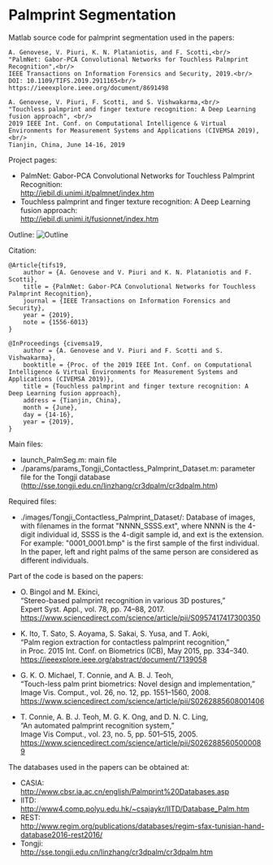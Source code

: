 # Palmprint Segmentation

Matlab source code for palmprint segmentation used in the papers:

	A. Genovese, V. Piuri, K. N. Plataniotis, and F. Scotti,<br/>
	"PalmNet: Gabor-PCA Convolutional Networks for Touchless Palmprint Recognition",<br/>
	IEEE Transactions on Information Forensics and Security, 2019.<br/>
	DOI: 10.1109/TIFS.2019.2911165<br/>
	https://ieeexplore.ieee.org/document/8691498
    
	A. Genovese, V. Piuri, F. Scotti, and S. Vishwakarma,<br/>
	"Touchless palmprint and finger texture recognition: A Deep Learning fusion approach", <br/>
	2019 IEEE Int. Conf. on Computational Intelligence & Virtual Environments for Measurement Systems and Applications (CIVEMSA 2019),<br/>
	Tianjin, China, June 14-16, 2019
	
Project pages:

- PalmNet: Gabor-PCA Convolutional Networks for Touchless Palmprint Recognition: <br/>
http://iebil.di.unimi.it/palmnet/index.htm
- Touchless palmprint and finger texture recognition: A Deep Learning fusion approach: <br/>
http://iebil.di.unimi.it/fusionnet/index.htm
    
Outline:
![Outline](http://iebil.di.unimi.it/palmnet/imgs/outline_segm_small.jpg "Outline")

Citation:

    @Article{tifs19,
        author = {A. Genovese and V. Piuri and K. N. Plataniotis and F. Scotti},
        title = {PalmNet: Gabor-PCA Convolutional Networks for Touchless Palmprint Recognition},
        journal = {IEEE Transactions on Information Forensics and Security},
        year = {2019},
        note = {1556-6013}
    }
   
    @InProceedings {civemsa19,
        author = {A. Genovese and V. Piuri and F. Scotti and S. Vishwakarma},
        booktitle = {Proc. of the 2019 IEEE Int. Conf. on Computational Intelligence & Virtual Environments for Measurement Systems and 	Applications (CIVEMSA 2019)},
        title = {Touchless palmprint and finger texture recognition: A Deep Learning fusion approach},
        address = {Tianjin, China},
        month = {June},
        day = {14-16},
        year = {2019},
    }

Main files:

- launch_PalmSeg.m: main file
- ./params/params_Tongji_Contactless_Palmprint_Dataset.m: parameter file for the Tongji database<br/>
      (http://sse.tongji.edu.cn/linzhang/cr3dpalm/cr3dpalm.htm)

Required files:

- ./images/Tongji_Contactless_Palmprint_Dataset/: 
Database of images, with filenames in the format "NNNN_SSSS.ext", 
where NNNN is the 4-digit individual id, SSSS is the 4-digit sample id, and ext is the extension. <br/>
For example: "0001_0001.bmp" is the first sample of the first individual. 
In the paper, left and right palms of the same person are considered as different individuals.

Part of the code is based on the papers:

- O. Bingol and M. Ekinci, <br/>
“Stereo-based palmprint recognition in various 3D postures,” <br/>
Expert Syst. Appl., vol. 78, pp. 74–88, 2017.<br/>
https://www.sciencedirect.com/science/article/pii/S0957417417300350
    
- K. Ito, T. Sato, S. Aoyama, S. Sakai, S. Yusa, and T. Aoki, <br/>
“Palm region extraction for contactless palmprint recognition,” <br/>
in Proc. 2015 Int. Conf. on Biometrics (ICB), May 2015, pp. 334–340.<br/>
https://ieeexplore.ieee.org/abstract/document/7139058
    
- G. K. O. Michael, T. Connie, and A. B. J. Teoh, <br/>
“Touch-less palm print biometrics: Novel design and implementation,” <br/>
Image Vis. Comput., vol. 26, no. 12, pp. 1551–1560, 2008.<br/>
https://www.sciencedirect.com/science/article/pii/S0262885608001406
    
- T. Connie, A. B. J. Teoh, M. G. K. Ong, and D. N. C. Ling, <br/>
“An automated palmprint recognition system,” <br/>
Image Vis Comput., vol. 23, no. 5, pp. 501–515, 2005.<br/>
https://www.sciencedirect.com/science/article/pii/S0262885605000089
    
The databases used in the papers can be obtained at:

- CASIA:<br/>
http://www.cbsr.ia.ac.cn/english/Palmprint%20Databases.asp
- IITD:<br/>
http://www4.comp.polyu.edu.hk/~csajaykr/IITD/Database_Palm.htm
- REST:<br/>
http://www.regim.org/publications/databases/regim-sfax-tunisian-hand-database2016-rest2016/
- Tongji:<br/>
http://sse.tongji.edu.cn/linzhang/cr3dpalm/cr3dpalm.htm
	
